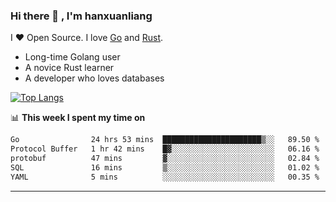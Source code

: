 ### Hi there 👋 , I'm hanxuanliang

<!--
**hanxuanliang/hanxuanliang** is a ✨ _special_ ✨ repository because its `README.md` (this file) appears on your GitHub profile.

Here are some ideas to get you started:

- 🔭 I’m currently working on ...
- 🌱 I’m currently learning ...
- 👯 I’m looking to collaborate on ...
- 🤔 I’m looking for help with ...
- 💬 Ask me about ...
- 📫 How to reach me: ...
- 😄 Pronouns: ...
- ⚡ Fun fact: ...
-->
I ❤ Open Source. I love [Go](https://golang.org) and [Rust](https://www.rust-lang.org/zh-CN/).

* Long-time Golang user
* A novice Rust learner
* A developer who loves databases

[![Top Langs](https://github-readme-stats.vercel.app/api?username=hanxuanliang&show_icons=true&count_private=true&line_height=40)](https://github.com/anuraghazra/github-readme-stats)

📊 **This week I spent my time on**
<!--START_SECTION:waka-->

```txt
Go                24 hrs 53 mins  ██████████████████████▒░░   89.50 %
Protocol Buffer   1 hr 42 mins    █▓░░░░░░░░░░░░░░░░░░░░░░░   06.16 %
protobuf          47 mins         ▓░░░░░░░░░░░░░░░░░░░░░░░░   02.84 %
SQL               16 mins         ▒░░░░░░░░░░░░░░░░░░░░░░░░   01.02 %
YAML              5 mins          ░░░░░░░░░░░░░░░░░░░░░░░░░   00.35 %
```

<!--END_SECTION:waka-->

***
